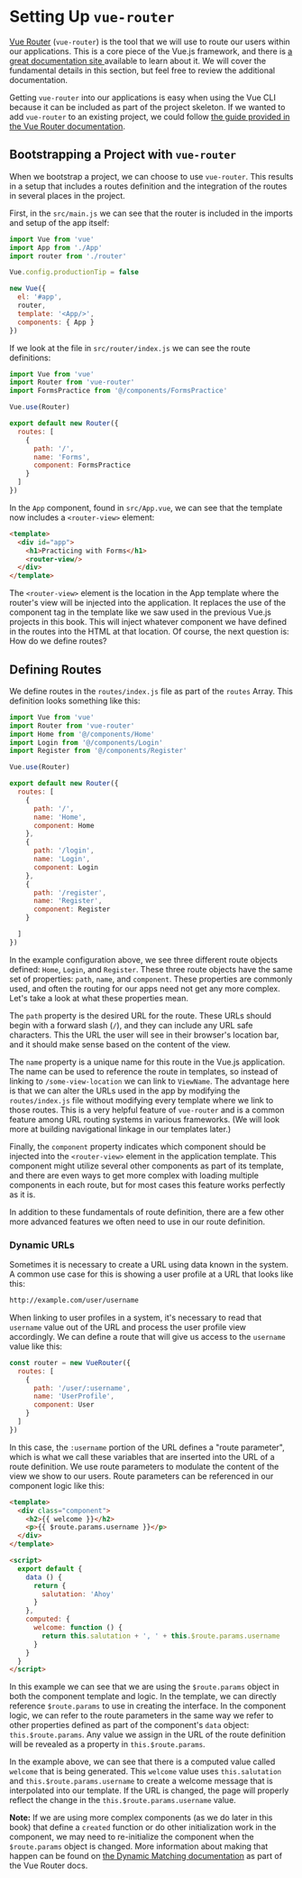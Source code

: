 # Setting Up `vue-router`

[Vue Router](https://router.vuejs.org/en/) (`vue-router`) is the tool that we will use to route our users within our applications. This is a core piece of the Vue.js framework, and there is [a great documentation site ](https://router.vuejs.org/en/)available to learn about it. We will cover the fundamental details in this section, but feel free to review the additional documentation.

Getting `vue-router` into our applications is easy when using the Vue CLI because it can be included as part of the project skeleton. If we wanted to add `vue-router` to an existing project, we could follow [the guide provided in the Vue Router documentation](https://router.vuejs.org/en/installation.html).

## Bootstrapping a Project with `vue-router`
When we bootstrap a project, we can choose to use `vue-router`. This results in a setup that includes a routes definition and the integration of the routes in several places in the project.

First, in the `src/main.js` we can see that the router is included in the imports and setup of the app itself:

```js
import Vue from 'vue'
import App from './App'
import router from './router'

Vue.config.productionTip = false

new Vue({
  el: '#app',
  router,
  template: '<App/>',
  components: { App }
})
```
If we look at the file in `src/router/index.js` we can see the route definitions:

```js
import Vue from 'vue'
import Router from 'vue-router'
import FormsPractice from '@/components/FormsPractice'

Vue.use(Router)

export default new Router({
  routes: [
    {
      path: '/',
      name: 'Forms',
      component: FormsPractice
    }
  ]
})
```

In the `App` component, found in `src/App.vue`, we can see that the template now includes a `<router-view>` element:

```html
<template>
  <div id="app">
    <h1>Practicing with Forms</h1>
    <router-view/>
  </div>
</template>
```

The `<router-view>` element is the location in the App template where the router's view will be injected into the application. It replaces the use of the component tag in the template like we saw used in the previous Vue.js projects in this book. This will inject whatever component we have defined in the routes into the HTML at that location. Of course, the next question is: How do we define routes?


## Defining Routes
We define routes in the `routes/index.js` file as part of the `routes` Array. This definition looks something like this:

```js
import Vue from 'vue'
import Router from 'vue-router'
import Home from '@/components/Home'
import Login from '@/components/Login'
import Register from '@/components/Register'

Vue.use(Router)

export default new Router({
  routes: [
    {
      path: '/',
      name: 'Home',
      component: Home
    },
    {
      path: '/login',
      name: 'Login',
      component: Login
    },
    {
      path: '/register',
      name: 'Register',
      component: Register
    }

  ]
})
```
In the example configuration above, we see three different route objects defined: `Home`, `Login`, and `Register`. These three route objects have the same set of properties: `path`, `name`, and `component`. These properties are commonly used, and often the routing for our apps need not get any more complex. Let's take a look at what these properties mean.

The `path` property is the desired URL for the route. These URLs should begin with a forward slash (`/`), and they  can include any URL safe characters. This the URL the user will see in their browser's location bar, and it should make sense based on the content of the view.

The `name` property is a unique name for this route in the Vue.js application. The name can be used to reference the route in templates, so instead of linking to `/some-view-location` we can link to `ViewName`. The advantage here is that we can alter the URLs used in the app by modifying the `routes/index.js` file without modifying every template where we link to those routes. This is a very helpful feature of `vue-router` and is a common feature among URL routing systems in various frameworks. (We will look more at building navigational linkage in our templates later.)

Finally, the `component` property indicates which component should be injected into the `<router-view>` element in the application template. This component might utilize several other components as part of its template, and there are even ways to get more complex with loading multiple components in each route, but for most cases this feature works perfectly as it is.

In addition to these fundamentals of route definition, there are a few other more advanced features we often need to use in our route definition.

### Dynamic URLs
Sometimes it is necessary to create a URL using data known in the system. A common use case for this is showing a user profile at a URL that looks like this:

```html
http://example.com/user/username
```

When linking to user profiles in a system, it's necessary to read that `username` value out of the URL and process the user profile view accordingly. We can define a route that will give us access to the `username` value like this:

```js
const router = new VueRouter({
  routes: [
    { 
      path: '/user/:username', 
      name: 'UserProfile',
      component: User 
    }
  ]
})
```
In this case, the `:username` portion of the URL defines a "route parameter", which is what we call these variables that are inserted into the URL of a route definition. We use route parameters to modulate the content of the view we show to our users. Route parameters can be referenced in our component logic like this:

```html
<template>
  <div class="component">
    <h2>{{ welcome }}</h2>
    <p>{{ $route.params.username }}</p>
  </div>
</template>

<script>
  export default {
    data () {
      return {
        salutation: 'Ahoy'
      }
    },
    computed: {
      welcome: function () {
        return this.salutation + ', ' + this.$route.params.username
      }
    }
  }
</script>
```

In this example we can see that we are using the `$route.params` object in both the component template and logic. In the template, we can directly reference `$route.params` to use in creating the interface. In the component logic, we can refer to the route parameters in the same way we refer to other properties defined as part of the component's `data` object: `this.$route.params`. Any value we assign in the URL of the route definition will be revealed as a property in `this.$route.params`.

In the example above, we can see that there is a computed value called `welcome` that is being generated. This `welcome` value uses `this.salutation` and `this.$route.params.username` to create a welcome message that is interpolated into our template. If the URL is changed, the page will properly reflect the change in the `this.$route.params.username` value. 

**Note:** If we are using more complex components (as we do later in this book) that define a `created` function or do other initialization work in the component, we may need to re-initialize the component when the `$route.params` object is changed. More information about making that happen can be found on [the Dynamic Matching documentation](https://router.vuejs.org/en/essentials/dynamic-matching.html) as part of the Vue Router docs.













